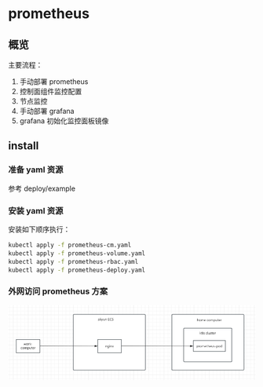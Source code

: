 # prometheus

## 概览
主要流程：
1. 手动部署 prometheus
2. 控制面组件监控配置
3. 节点监控
4. 手动部署 grafana
5. grafana 初始化监控面板镜像

## install
### 准备 yaml 资源
参考 deploy/example
### 安装 yaml 资源
安装如下顺序执行：
```bash
kubectl apply -f prometheus-cm.yaml
kubectl apply -f prometheus-volume.yaml
kubectl apply -f prometheus-rbac.yaml
kubectl apply -f prometheus-deploy.yaml
```
### 外网访问 prometheus 方案
![img.png](../image/prometheus-access.png)
